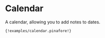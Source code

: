 # Calendar

A calendar, allowing you to add notes to dates.

```pinafore
{!examples/calendar.pinafore!}
```
